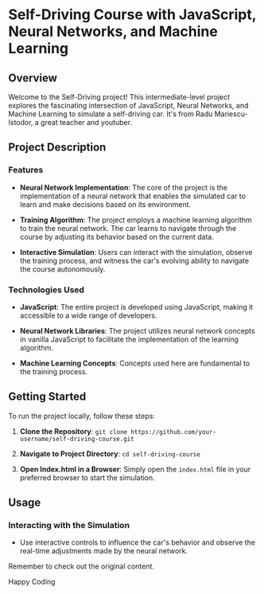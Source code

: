 # Self-Driving Course with JavaScript, Neural Networks, and Machine Learning

## Overview

Welcome to the Self-Driving project! This intermediate-level project explores the fascinating intersection of JavaScript, Neural Networks, and Machine Learning to simulate a self-driving car. It's from Radu Mariescu-Istodor, a great teacher and youtuber. 

## Project Description

### Features

- **Neural Network Implementation**: The core of the project is the implementation of a neural network that enables the simulated car to learn and make decisions based on its environment.
  
- **Training Algorithm**: The project employs a machine learning algorithm to train the neural network. The car learns to navigate through the course by adjusting its behavior based on the current data.

- **Interactive Simulation**: Users can interact with the simulation, observe the training process, and witness the car's evolving ability to navigate the course autonomously.

### Technologies Used

- **JavaScript**: The entire project is developed using JavaScript, making it accessible to a wide range of developers.

- **Neural Network Libraries**: The project utilizes neural network concepts in vanilla JavaScript to facilitate the implementation of the learning algorithm.

- **Machine Learning Concepts**: Concepts used here are fundamental to the training process.

## Getting Started

To run the project locally, follow these steps:

1. **Clone the Repository**: `git clone https://github.com/your-username/self-driving-course.git`

2. **Navigate to Project Directory**: `cd self-driving-course`

3. **Open Index.html in a Browser**: Simply open the `index.html` file in your preferred browser to start the simulation.

## Usage

### Interacting with the Simulation

- Use interactive controls to influence the car's behavior and observe the real-time adjustments made by the neural network.

Remember to check out the original content. 

Happy Coding
